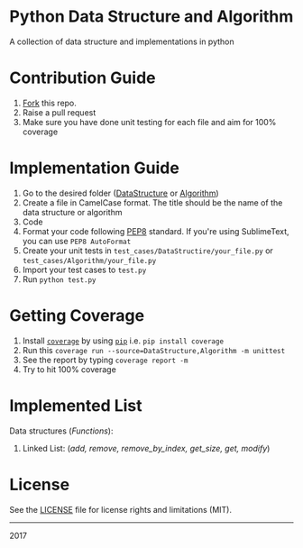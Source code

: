# Python Data Structure and Algorithm
A collection of data structure and implementations in python

# Contribution Guide
1. [Fork](https://github.com/MaxKusnadi/data-structure-algorithm#fork-destination-box) this repo.
2. Raise a pull request
3. Make sure you have done unit testing for each file and aim for 100% coverage

# Implementation Guide
1. Go to the desired folder ([DataStructure](DataStructure/) or [Algorithm](Algorithm/))
2. Create a file in CamelCase format. The title should be the name of the data structure or algorithm
3. Code
4. Format your code following [PEP8](https://www.python.org/dev/peps/pep-0008/) standard. If you're using SublimeText, you can use `PEP8 AutoFormat`
5. Create your unit tests in `test_cases/DataStructire/your_file.py` or `test_cases/Algorithm/your_file.py`
6. Import your test cases to `test.py`
7. Run `python test.py`

# Getting Coverage
1. Install [`coverage`](https://coverage.readthedocs.io/en/coverage-4.3.4/) by using [`pip`](https://pypi.python.org/pypi/pip) i.e. `pip install coverage`
2. Run this `coverage run --source=DataStructure,Algorithm -m unittest`
3. See the report by typing `coverage report -m`
4. Try to hit 100% coverage

# Implemented List
Data structures (*Functions*):
1. Linked List: (*add, remove, remove_by_index, get_size, get, modify*)

# License
See the [LICENSE](LICENSE.md) file for license rights and limitations (MIT).

---
2017
